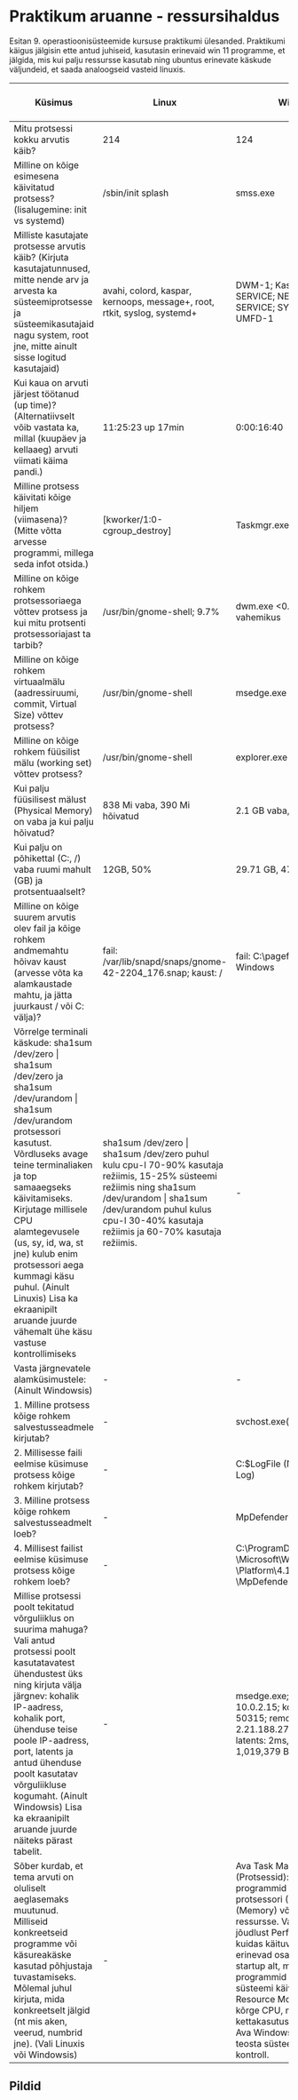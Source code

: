 # Praktikum  aruanne - ressursihaldus

Esitan 9. operastioonisüsteemide kursuse praktikumi ülesanded. Praktikumi käigus jälgisin ette antud juhiseid, kasutasin erinevaid win 11 programme, et jälgida, mis kui palju ressursse kasutab ning ubuntus erinevate käskude väljundeid, et saada analoogseid vasteid linuxis. 

| Küsimus                                                                                                                                                                                                                                                                                                                                                                                                                         | Linux                                                                                                                                                                                                                                          | Windows                                                                                                                                         | Linuxis kasutatud käsklus                                                                                                            | Windowsis kasutatud tööriist                                                             |
|---------------------------------------------------------------------------------------------------------------------------------------------------------------------------------------------------------------------------------------------------------------------------------------------------------------------------------------------------------------------------------------------------------------------------------|------------------------------------------------------------------------------------------------------------------------------------------------------------------------------------------------------------------------------------------------|-------------------------------------------------------------------------------------------------------------------------------------------------|--------------------------------------------------------------------------------------------------------------------------------------|------------------------------------------------------------------------------------------|
| Mitu protsessi kokku arvutis käib?                                                                                                                                                                                                                                                                                                                                                                                              | 214                                                                                                                                                                                                                                            | 124                                                                                                                                             | ps -aux \| wc -l                                                                                                                     | Task Manager -> Jõudlus                                                                  |
| Milline on kõige esimesena käivitatud protsess? (lisalugemine: init vs systemd)                                                                                                                                                                                                                                                                                                                                                 | /sbin/init splash                                                                                                                                                                                                                              | smss.exe                                                                                                                                        | ps axo pid,cmd,comm,etime \| head -n 2 \| tail -n 1                                                                                  | Process Explorer -> Start Time                                                           |
| Milliste kasutajate protsesse arvutis käib? (Kirjuta kasutajatunnused, mitte nende arv ja arvesta ka süsteemiprotsesse ja süsteemikasutajaid nagu system, root jne, mitte ainult sisse logitud kasutajaid)                                                                                                                                                                                                                      | avahi, colord, kaspar, kernoops, message+, root, rtkit, syslog, systemd+                                                                                                                                                                       | DWM-1; Kaspar; LOCAL SERVICE; NETWORK SERVICE; SYSTEM; UMFD-0; UMFD-1                                                                           | ps -aux \| awk '{print $1}' \| tail -n +2 \| sort -u                                                                                 | Task Manager -> Üksikasjad > kasutajanimi                                                |
| Kui kaua on arvuti järjest töötanud (up time)? (Alternatiivselt võib vastata ka, millal (kuupäev ja kellaaeg) arvuti viimati käima pandi.)                                                                                                                                                                                                                                                                                      | 11:25:23 up 17min                                                                                                                                                                                                                              | 0:00:16:40                                                                                                                                      | uptime                                                                                                                               | Task Manager ->  Jõudlus -> Tööaeg                                                       |
| Milline protsess käivitati kõige hiljem (viimasena)? (Mitte võtta arvesse programmi, millega seda infot otsida.)                                                                                                                                                                                                                                                                                                                | [kworker/1:0-cgroup_destroy]                                                                                                                                                                                                                   | Taskmgr.exe                                                                                                                                     | ps -aux \| tail -n 4 \| head -1                                                                                                      | Process Explorer -> Start Time                                                           |
| Milline on kõige rohkem protsessoriaega võttev protsess ja kui mitu protsenti protsessoriajast ta tarbib?                                                                                                                                                                                                                                                                                                                       | /usr/bin/gnome-shell; 9.7%                                                                                                                                                                                                                     | dwm.exe <0.01 kuni 15% vahemikus                                                                                                                | ps aux --sort=%cpu \| tail -n 1                                                                                                      | Process Explorer -> CPU Time                                                             |
| Milline on kõige rohkem virtuaalmälu (aadressiruumi, commit, Virtual Size) võttev protsess?                                                                                                                                                                                                                                                                                                                                     | /usr/bin/gnome-shell                                                                                                                                                                                                                           | msedge.exe                                                                                                                                      | ps aux --sort=vsz \| tail -n 1                                                                                                       | Process Explorer -> Virtual Size                                                         |
| Milline on kõige rohkem füüsilist mälu (working set) võttev protsess?                                                                                                                                                                                                                                                                                                                                                           | /usr/bin/gnome-shell                                                                                                                                                                                                                           | explorer.exe                                                                                                                                    | ps aux --sort=rss \| tail -n 1                                                                                                       | Process explorer -> Working Set                                                          |
| Kui palju füüsilisest mälust (Physical Memory) on vaba ja kui palju hõivatud?                                                                                                                                                                                                                                                                                                                                                   | 838 Mi vaba, 390 Mi hõivatud                                                                                                                                                                                                                   | 2.1 GB vaba, 1.9 GB hõivatud                                                                                                                    | free -h \| awk '/^Mem:/ {print $3,$4}'                                                                                               | Task Manager -> Jõudlus -> Saadaval                                                      |
| Kui palju on põhikettal (C:, /) vaba ruumi mahult (GB) ja protsentuaalselt?                                                                                                                                                                                                                                                                                                                                                     | 12GB, 50%                                                                                                                                                                                                                                      | 29.71 GB, 47%                                                                                                                                   | df -h / \| awk '{print $4,$5}'                                                                                                       | Disk Management -> Vaba ruum, % vaba                                                     |
| Milline on kõige suurem arvutis olev fail ja kõige rohkem andmemahtu hõivav kaust (arvesse võta ka alamkaustade mahtu, ja jätta juurkaust / või C: välja)?                                                                                                                                                                                                                                                                      | fail: /var/lib/snapd/snaps/gnome-42-2204_176.snap; kaust: /                                                                                                                                                                                    | fail: C:\pagefile.sys; kaust: Windows                                                                                                           | fail: find / -type f -exec du -h {} + 2>/dev/null \| sort -rh \| head -n 1; kaust: du -ah / 2>/dev/null \| sort -rh \| grep -m 1 '^' | WinDirStat -> (C:) -> OK                                                                 |
| Võrrelge terminali käskude: sha1sum /dev/zero \| sha1sum /dev/zero ja sha1sum /dev/urandom \| sha1sum /dev/urandom protsessori kasutust. Võrdluseks avage teine terminaliaken ja top samaaegseks käivitamiseks. Kirjutage millisele CPU alamtegevusele (us, sy, id, wa, st jne) kulub enim protsessori aega kummagi käsu puhul. (Ainult Linuxis) Lisa ka ekraanipilt aruande juurde vähemalt ühe käsu vastuse kontrollimiseks   | sha1sum /dev/zero \| sha1sum /dev/zero puhul kulu cpu-l 70-90% kasutaja režiimis, 15-25% süsteemi režiimis ning sha1sum /dev/urandom \| sha1sum /dev/urandom puhul kulus cpu-l 30-40% kasutaja režiimis ja 60-70% kasutaja režiimis.           | -                                                                                                                                               | top; sha1sum /dev/zero \| sha1sum /dev/zero; sha1sum /dev/urandom \| sha1sum /dev/urandom                                            | -                                                                                        |
| Vasta järgnevatele alamküsimustele: (Ainult Windowsis)                                                                                                                                                                                                                                                                                                                                                                          | -                                                                                                                                                                                                                                              | -                                                                                                                                               | -                                                                                                                                    | -                                                                                        |
|     1. Milline protsess kõige rohkem salvestusseadmele kirjutab?                                                                                                                                                                                                                                                                                                                                                                | -                                                                                                                                                                                                                                              | svchost.exe(netsvcs -p)                                                                                                                         | -                                                                                                                                    | Resource Monitor -> Disk -> Write (B/sec)                                                |
|     2. Millisesse faili eelmise küsimuse protsess kõige rohkem kirjutab?                                                                                                                                                                                                                                                                                                                                                        | -                                                                                                                                                                                                                                              | C:\$LogFile (NTFS Volume Log)                                                                                                                   | -                                                                                                                                    | Resource Monitor -> Disk -> File                                                         |
|     3. Milline protsess kõige rohkem salvestusseadmelt loeb?                                                                                                                                                                                                                                                                                                                                                                    | -                                                                                                                                                                                                                                              | MpDefenderCoreService.exe                                                                                                                       | -                                                                                                                                    | Resource Monitor -> Disk -> Read (B/sec)                                                 |
|     4. Millisest failist eelmise küsimuse protsess kõige rohkem loeb?                                                                                                                                                                                                                                                                                                                                                           | -                                                                                                                                                                                                                                              | C:\ProgramData \Microsoft\WimdowsDefender \Platform\4.18.24090.11-0 \MpDefenderCoreService.exe                                                  | -                                                                                                                                    | Resource Monitor -> Disk -> File                                                         |
| Millise protsessi poolt tekitatud võrguliiklus on suurima mahuga? Vali antud protsessi poolt kasutatavatest ühendustest üks ning kirjuta välja järgnev: kohalik IP-aadress, kohalik port, ühenduse teise poole IP-aadress, port, latents ja antud ühenduse poolt kasutatav võrguliikluse kogumaht. (Ainult Windowsis) Lisa ka ekraanipilt aruande juurde näiteks pärast tabelit.                                                | -                                                                                                                                                                                                                                              | msedge.exe; kohalik ip: 10.0.2.15; kohalik port: 50315; remote aadress: 2.21.188.27; port 443; latents: 2ms, kogumaht: 1,019,379 B/sec          | -                                                                                                                                    | Resource Monitor -> Overview -> Network ; Resource Monitor -> Network -> TCP Connections |
| Sõber kurdab, et tema arvuti on oluliselt aeglasemaks muutunud. Milliseid konkreetseid programme või käsureakäske kasutad põhjustaja tuvastamiseks. Mõlemal juhul kirjuta, mida konkreetselt jälgid (nt mis aken, veerud, numbrid jne). (Vali Linuxis või Windowsis)                                                                                                                                                            | -                            | Ava Task Manager Processes (Protsessid): Vaata, millised programmid kasutavad palju protsessori (CPU), mälu (Memory) või ketta (Disk) ressursse. Vaata süsteemi jõudlust Performance alt, kuidas käituvad süsteemi erinevad osad. Kontrolli startup alt, millised programmid käivitatakse süsteemi käivitusel. Ava Resource Monitor kontrolli kõrge CPU, mälu või kettakasutusega protsesse. Ava Windows Defender, teosta süsteemile pahavara kontroll.| -    | Task Manager -> Jõudlus, Protsessid, Startup Apps; Resource Monitor -> CPU, Memory, Disk; Windows Security -> Virus & Threat Protection -> Scan options -> Full Scan|

## Pildid
